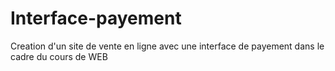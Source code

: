# Interface-payement
Creation d'un site de vente en ligne avec une interface de payement dans le cadre du cours de WEB
